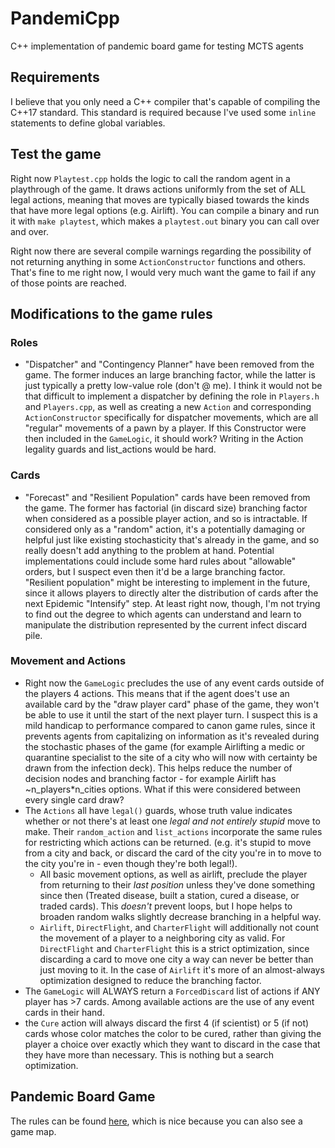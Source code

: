 # PandemiCpp
C++ implementation of pandemic board game for testing MCTS agents

## Requirements
I believe that you only need a C++ compiler that's capable of compiling the C++17 standard. This standard is required because I've used some `inline` statements to define global variables. 

## Test the game
Right now `Playtest.cpp` holds the logic to call the random agent in a playthrough of the game. It draws actions uniformly from the set of ALL legal actions, meaning that moves are typically biased towards the kinds that have more legal options (e.g. Airlift). You can compile a binary and run it with `make playtest`, which makes a `playtest.out` binary you can call over and over.

Right now there are several compile warnings regarding the possibility of not returning anything in some `ActionConstructor` functions and others. That's fine to me right now, I would very much want the game to fail if any of those points are reached.

## Modifications to the game rules
### Roles
- "Dispatcher" and "Contingency Planner" have been removed from the game. The former induces an large branching factor, while the latter is just typically a pretty low-value role (don't @ me). I think it would not be that difficult to implement a dispatcher by defining the role in `Players.h` and `Players.cpp`, as well as creating a new `Action` and corresponding `ActionConstructor` specifically for dispatcher movements, which are all "regular" movements of a pawn by a player. If this Constructor were then included in the `GameLogic`, it should work? Writing in the Action legality guards and list_actions would be hard.
### Cards
- "Forecast" and "Resilient Population" cards have been removed from the game. The former has factorial (in discard size) branching factor when considered as a possible player action, and so is intractable. If considered only as a "random" action, it's a potentially damaging or helpful just like existing stochasticity that's already in the game, and so really doesn't add anything to the problem at hand. Potential implementations could include some hard rules about "allowable" orders, but I suspect even then it'd be a large branching factor. "Resilient population" might be interesting to implement in the future, since it allows players to directly alter the distribution of cards after the next Epidemic "Intensify" step. At least right now, though, I'm not trying to find out the degree to which agents can understand and learn to manipulate the distribution represented by the current infect discard pile.
### Movement and Actions
- Right now the `GameLogic` precludes the use of any event cards outside of the players 4 actions. This means that if the agent does't use an available card by the "draw player card" phase of the game, they won't be able to use it until the start of the next player turn. I suspect this is a mild handicap to performance compared to canon game rules, since it prevents agents from capitalizing on information as it's revealed during the stochastic phases of the game (for example Airlifting a medic or quarantine specialist to the site of a city who will now with certainty be drawn from the infection deck). This helps reduce the number of decision nodes and branching factor - for example Airlift has ~n_players*n_cities options. What if this were considered between every single card draw?
- The `Actions` all have `legal()` guards, whose truth value indicates whether or not there's at least one *legal and not _entirely_ stupid* move to make. Their `random_action` and `list_actions` incorporate the same rules for restricting which actions can be returned. (e.g. it's stupid to move from a city and back, or discard the card of the city you're in to move to the city you're in - even though they're both legal!).
    - All basic movement options, as well as airlift, preclude the player from returning to their _last position_ unless they've done something since then (Treated disease, built a station, cured a disease, or traded cards). This _doesn't_ prevent loops, but I hope helps to broaden random walks slightly decrease branching in a helpful way.
    - `Airlift`, `DirectFlight`, and `CharterFlight` will additionally not count the movement of a player to a neighboring city as valid. For `DirectFlight` and `CharterFlight` this is a strict optimization, since discarding a card to move one city a way can never be better than just moving to it. In the case of `Airlift` it's more of an almost-always optimization designed to reduce the branching factor.
- The `GameLogic` will ALWAYS return a `ForcedDiscard` list of actions if ANY player has >7 cards. Among available actions are the use of any event cards in their hand. 
- the `Cure` action will always discard the first 4 (if scientist) or 5 (if not) cards whose color matches the color to be cured, rather than giving the player a choice over exactly which they want to discard in the case that they have more than necessary. This is nothing but a search optimization.

## Pandemic Board Game

The rules can be found [here](https://images-cdn.zmangames.com/us-east-1/filer_public/25/12/251252dd-1338-4f78-b90d-afe073c72363/zm7101_pandemic_rules.pdf), which is nice because you can also see a game map.
